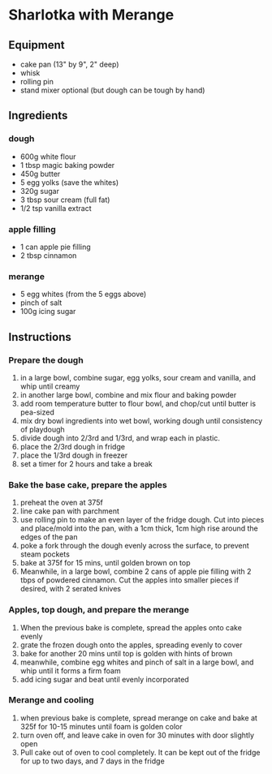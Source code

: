 # Sharlotka with Merange

## Equipment

- cake pan (13" by 9", 2" deep)
- whisk
- rolling pin
- stand mixer optional (but dough can be tough by hand)

## Ingredients

### dough

- 600g white flour
- 1 tbsp magic baking powder
- 450g butter
- 5 egg yolks (save the whites)
- 320g sugar
- 3 tbsp sour cream (full fat)
- 1/2 tsp vanilla extract

### apple filling

- 1 can apple pie filling
- 2 tbsp cinnamon

### merange
- 5 egg whites (from the 5 eggs above)
- pinch of salt
- 100g icing sugar

## Instructions

### Prepare the dough

1. in a large bowl, combine sugar, egg yolks, sour cream and vanilla, and whip until creamy
2. in another large bowl, combine and mix flour and baking powder
3. add room temperature butter to flour bowl, and chop/cut until butter is pea-sized
4. mix dry bowl ingredients into wet bowl, working dough until consistency of playdough
5. divide dough into 2/3rd and 1/3rd, and wrap each in plastic.
6. place the 2/3rd dough in fridge
7. place the 1/3rd dough in freezer
8. set a timer for 2 hours and take a break

### Bake the base cake, prepare the apples

1. preheat the oven at 375f
2. line cake pan with parchment
3. use rolling pin to make an even layer of the fridge dough. Cut into pieces and place/mold into the pan, with a 1cm thick, 1cm high rise around the edges of the pan
4. poke a fork through the dough evenly across the surface, to prevent steam pockets
5. bake at 375f for 15 mins, until golden brown on top
6. Meanwhile, in a large bowl, combine 2 cans of apple pie filling with 2 tbps of powdered cinnamon. Cut the apples into smaller pieces if desired, with 2 serated knives

### Apples, top dough, and prepare the merange
1. When the previous bake is complete, spread the apples onto cake evenly
2. grate the frozen dough onto the apples, spreading evenly to cover
3. bake for another 20 mins until top is golden with hints of brown
4. meanwhile, combine egg whites and pinch of salt in a large bowl, and whip until it forms a firm foam
5. add icing sugar and beat until evenly incorporated

### Merange and cooling

1. when previous bake is complete, spread merange on cake and
bake at 325f for 10-15 minutes until foam is golden color
2. turn oven off, and leave cake in oven for 30 minutes with door slightly open
3. Pull cake out of oven to cool completely. It can be kept out of the fridge for up to two days, and 7 days in the fridge